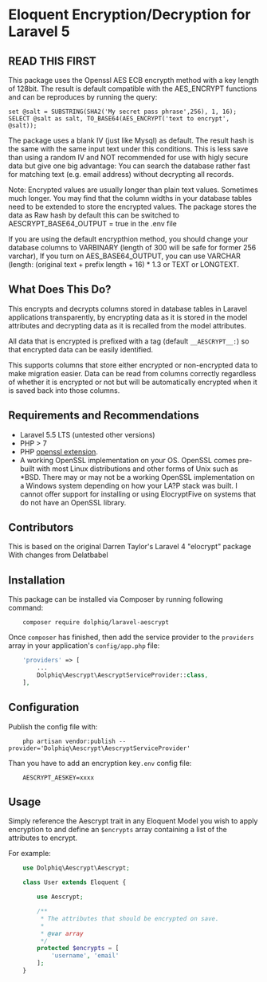 # Eloquent Encryption/Decryption for Laravel 5

## READ THIS FIRST

This package uses the Openssl AES ECB encrypth method with a key length of 128bit.
The result is default compatible with the AES_ENCRYPT functions and can be reproduces by running the query:
```
set @salt = SUBSTRING(SHA2('My secret pass phrase',256), 1, 16);
SELECT @salt as salt, TO_BASE64(AES_ENCRYPT('text to encrypt', @salt));

```

The package uses a blank IV (just like Mysql) as default. The result hash is the same with the same input text under this conditions.
This is less save than using a random IV and NOT recommended for use with higly secure data but give one big advantage: You can search the database rather fast for matching text (e.g. email address) without decrypting all records.


Note:
Encrypted values are usually longer than plain text values.  Sometimes much longer.  You
may find that the column widths in your database tables need to be extended to store the
encrypted values. The package stores the data as Raw hash by default this can be switched to AESCRYPT_BASE64_OUTPUT = true in the .env file

If you are using the default encrypthion method, you should change your database columns to VARBINARY (length of 300 will be safe for former 256 varchar),
If you turn on AES_BASE64_OUTPUT, you can use VARCHAR (length: (original text + prefix length + 16) * 1.3 or TEXT or LONGTEXT.

## What Does This Do?

This encrypts and decrypts columns stored in database tables in Laravel applications
transparently, by encrypting data as it is stored in the model attributes and decrypting
data as it is recalled from the model attributes.

All data that is encrypted is prefixed with a tag (default `__AESCRYPT__:`) so that
encrypted data can be easily identified.

This supports columns that store either encrypted or non-encrypted data to make migration
easier.  Data can be read from columns correctly regardless of whether it is encrypted or
not but will be automatically encrypted when it is saved back into those columns.

## Requirements and Recommendations

* Laravel 5.5 LTS (untested other versions)
* PHP > 7
* PHP [openssl extension](http://php.net/manual/en/book.openssl.php).
* A working OpenSSL implementation on your OS.  OpenSSL comes pre-built with most Linux distributions and other forms of Unix such as *BSD.  There may or may not be a working OpenSSL implementation on a Windows system depending on how your LA?P stack was built.  I cannot offer support for installing or using ElocryptFive on systems that do not have an OpenSSL library.

## Contributors

This is based on the original Darren Taylor's Laravel 4 "elocrypt" package With changes from Delatbabel

## Installation

This package can be installed via Composer by running following command:

```
    composer require dolphiq/laravel-aescrypt
```

Once `composer` has finished, then add the service provider to the `providers` array in your
application's `config/app.php` file:

```php
    'providers' => [
        ...
        Dolphiq\Aescrypt\AescryptServiceProvider::class,
    ],
```


## Configuration

Publish the config file with:

```
    php artisan vendor:publish --provider='Dolphiq\Aescrypt\AescryptServiceProvider'
```

Than you have to add an encryption key`.env` config file:

```
    AESCRYPT_AESKEY=xxxx
```
## Usage

Simply reference the Aescrypt trait in any Eloquent Model you wish to apply encryption to and define
an `$encrypts` array containing a list of the attributes to encrypt.

For example:

```php
    use Dolphiq\Aescrypt\Aescrypt;

    class User extends Eloquent {

        use Aescrypt;

        /**
         * The attributes that should be encrypted on save.
         *
         * @var array
         */
        protected $encrypts = [
            'username', 'email'
        ];
    }
```

